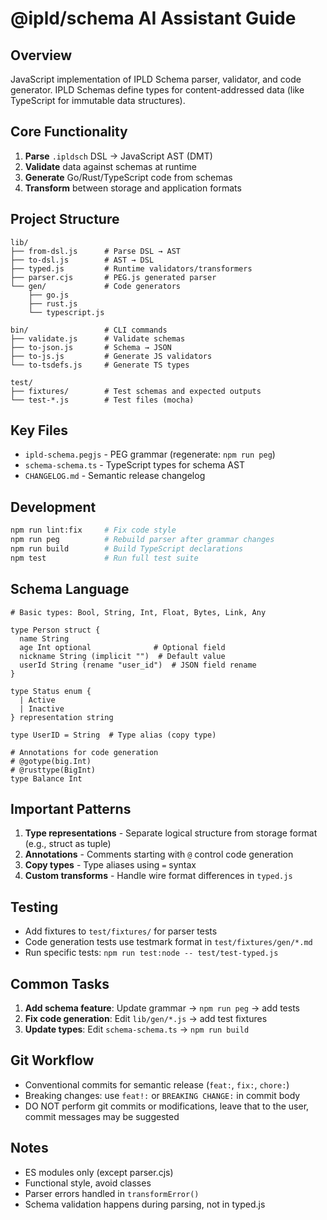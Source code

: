 # @ipld/schema AI Assistant Guide

## Overview
JavaScript implementation of IPLD Schema parser, validator, and code generator. IPLD Schemas define types for content-addressed data (like TypeScript for immutable data structures).

## Core Functionality
1. **Parse** `.ipldsch` DSL → JavaScript AST (DMT)
2. **Validate** data against schemas at runtime
3. **Generate** Go/Rust/TypeScript code from schemas
4. **Transform** between storage and application formats

## Project Structure
```
lib/
├── from-dsl.js      # Parse DSL → AST
├── to-dsl.js        # AST → DSL
├── typed.js         # Runtime validators/transformers
├── parser.cjs       # PEG.js generated parser
└── gen/             # Code generators
    ├── go.js
    ├── rust.js
    └── typescript.js

bin/                 # CLI commands
├── validate.js      # Validate schemas
├── to-json.js       # Schema → JSON
├── to-js.js         # Generate JS validators
└── to-tsdefs.js     # Generate TS types

test/
├── fixtures/        # Test schemas and expected outputs
└── test-*.js        # Test files (mocha)
```

## Key Files
- `ipld-schema.pegjs` - PEG grammar (regenerate: `npm run peg`)
- `schema-schema.ts` - TypeScript types for schema AST
- `CHANGELOG.md` - Semantic release changelog

## Development
```bash
npm run lint:fix     # Fix code style
npm run peg          # Rebuild parser after grammar changes
npm run build        # Build TypeScript declarations
npm test             # Run full test suite
```

## Schema Language
```ipldsch
# Basic types: Bool, String, Int, Float, Bytes, Link, Any

type Person struct {
  name String
  age Int optional              # Optional field
  nickname String (implicit "")  # Default value
  userId String (rename "user_id")  # JSON field rename
}

type Status enum {
  | Active
  | Inactive
} representation string

type UserID = String  # Type alias (copy type)

# Annotations for code generation
# @gotype(big.Int)
# @rusttype(BigInt)
type Balance Int
```

## Important Patterns
1. **Type representations** - Separate logical structure from storage format (e.g., struct as tuple)
2. **Annotations** - Comments starting with `@` control code generation
3. **Copy types** - Type aliases using `=` syntax
4. **Custom transforms** - Handle wire format differences in `typed.js`

## Testing
- Add fixtures to `test/fixtures/` for parser tests
- Code generation tests use testmark format in `test/fixtures/gen/*.md`
- Run specific tests: `npm run test:node -- test/test-typed.js`

## Common Tasks
1. **Add schema feature**: Update grammar → `npm run peg` → add tests
2. **Fix code generation**: Edit `lib/gen/*.js` → add test fixtures
3. **Update types**: Edit `schema-schema.ts` → `npm run build`

## Git Workflow
- Conventional commits for semantic release (`feat:`, `fix:`, `chore:`)
- Breaking changes: use `feat!:` or `BREAKING CHANGE:` in commit body
- DO NOT perform git commits or modifications, leave that to the user, commit messages may be suggested

## Notes
- ES modules only (except parser.cjs)
- Functional style, avoid classes
- Parser errors handled in `transformError()` 
- Schema validation happens during parsing, not in typed.js